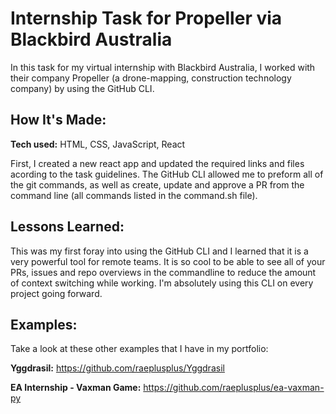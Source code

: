 # Internship Task for Propeller via Blackbird Australia
In this task for my virtual internship with Blackbird Australia, I worked with their company Propeller (a drone-mapping, construction technology company) by using the GitHub CLI. 

## How It's Made:

**Tech used:** HTML, CSS, JavaScript, React

First, I created a new react app and updated the required links and files acording to the task guidelines. The GitHub CLI allowed me to preform all of the git commands, as well as create, update and approve a PR from the command line (all commands listed in the command.sh file).

## Lessons Learned:

This was my first foray into using the GitHub CLI and I learned that it is a very powerful tool for remote teams. It is so cool to be able to see all of your PRs, issues and repo overviews in the commandline to reduce the amount of context switching while working. I'm absolutely using this CLI on every project going forward.

## Examples:
Take a look at these other examples that I have in my portfolio:

**Yggdrasil:** https://github.com/raeplusplus/Yggdrasil

**EA Internship - Vaxman Game:** https://github.com/raeplusplus/ea-vaxman-py

